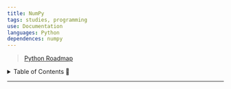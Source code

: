 ```yaml
---
title: NumPy
tags: studies, programming
use: Documentation
languages: Python
dependences: numpy
---
```

> [Python Roadmap](./README.md)

<details> <summary>Table of Contents 🔖</summary>

- [](#)

</details>

---

